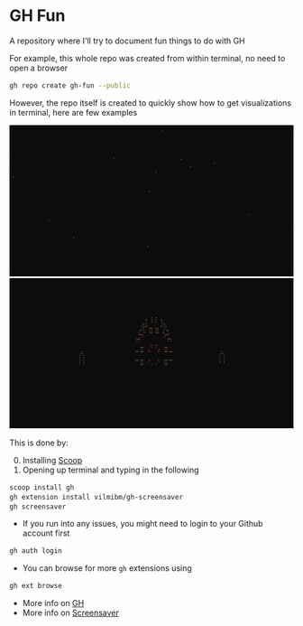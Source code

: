 # GH Fun
A repository where I'll try to document fun things to do with GH

For example, this whole repo was created from within terminal, no need to open a browser

```sh
gh repo create gh-fun --public
```

However, the repo itself is created to quickly show how to get visualizations in terminal, here are few examples

![picture of a visualization, except that it should be moving](image.png)
![another picture of a moving visualization](image-1.png)

This is done by:

0. Installing [Scoop]
1. Opening up terminal and typing in the following

```sh
scoop install gh
gh extension install vilmibm/gh-screensaver
gh screensaver
```

* If you run into any issues, you might need to login to your Github account first

```sh
gh auth login
```

* You can browse for more `gh` extensions using

```sh
gh ext browse
```

- More info on [GH]
- More info on [Screensaver]

[Scoop]: https://scoop.sh/
[GH]: https://cli.github.com/manual/
[Screensaver]: https://github.com/vilmibm/gh-screensaver
